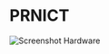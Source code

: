 # PRNICT
![Screenshot](https://github.com/thonilux/PRNICT/tree/main/images/logo.png?raw=true)
Hardware
